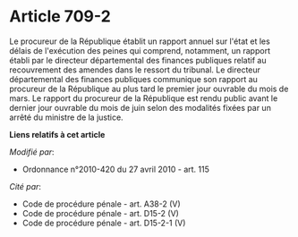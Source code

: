 # Article 709-2

Le procureur de la République établit un rapport annuel sur l'état et les délais de l'exécution des peines qui comprend,
notamment, un rapport établi par le directeur départemental des finances publiques relatif au recouvrement des amendes dans
le ressort du tribunal. Le directeur départemental des finances publiques communique son rapport au procureur de la
République au plus tard le premier jour ouvrable du mois de mars. Le rapport du procureur de la République est rendu public
avant le dernier jour ouvrable du mois de juin selon des modalités fixées par un arrêté du ministre de la justice.

**Liens relatifs à cet article**

_Modifié par_:

  - Ordonnance n°2010-420  du 27 avril 2010 - art. 115

_Cité par_:

  - Code de procédure pénale - art. A38-2 (V)
  - Code de procédure pénale - art. D15-2 (V)
  - Code de procédure pénale - art. D15-2-1 (V)
